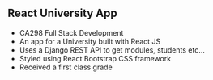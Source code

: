 ## React University App
- CA298 Full Stack Development
- An app for a University built with React JS
- Uses a Django REST API to get modules, students etc...
- Styled using React Bootstrap CSS framework
- Received a first class grade